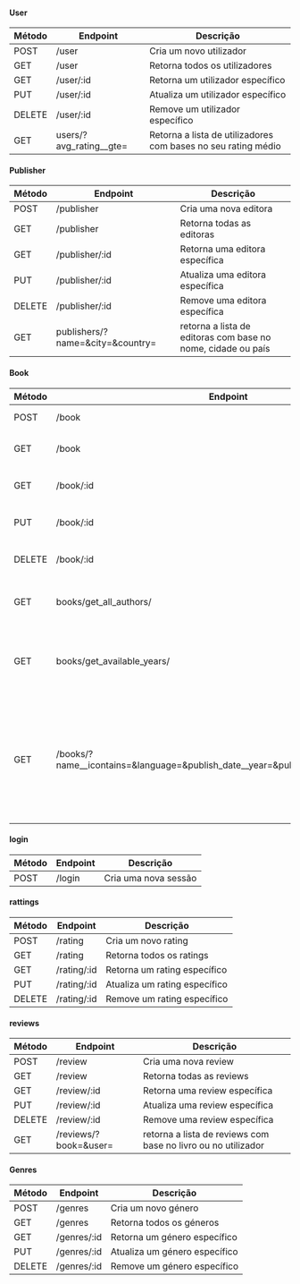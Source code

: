 ####  User

| Método | Endpoint | Descrição |
|--------|----------|-----------|
| POST   | /user    | Cria um novo utilizador |
| GET    | /user    | Retorna todos os utilizadores |
| GET    | /user/:id | Retorna um utilizador específico |
| PUT    | /user/:id | Atualiza um utilizador específico |
| DELETE | /user/:id | Remove um utilizador específico |
| GET    | users/?avg_rating__gte= | Retorna a lista de utilizadores com bases no seu rating médio |

####  Publisher

| Método | Endpoint | Descrição |
|--------|----------|-----------|
| POST   | /publisher | Cria uma nova editora |
| GET    | /publisher | Retorna todas as editoras |
| GET    | /publisher/:id | Retorna uma editora específica |
| PUT    | /publisher/:id | Atualiza uma editora específica |
| DELETE | /publisher/:id | Remove uma editora específica |
| GET    | publishers/?name=&city=&country= | retorna a lista de editoras com base no nome, cidade ou país |

####  Book

| Método | Endpoint | Descrição |
|--------|----------|-----------|
| POST   | /book | Cria um novo livro |
| GET    | /book | Retorna todos os livros |
| GET    | /book/:id | Retorna um livro específico |
| PUT    | /book/:id | Atualiza um livro específico |
| DELETE | /book/:id | Remove um livro específico |
| GET    | books/get_all_authors/ | retorna todos os autores de livros |
| GET    | books/get_available_years/ | retorna a lista de anos onde se publicaram livros
| GET    | /books/?name__icontains=&language=&publish_date__year=&publisher=&avg_rating__gte= | retorna a lista de livros com base no nome, lingua, data de publicação, ano ou rating médio

####  login

| Método | Endpoint | Descrição |
|--------|----------|-----------|
| POST   | /login | Cria uma nova sessão |

####  rattings

| Método | Endpoint | Descrição |
|--------|----------|-----------|
| POST   | /rating | Cria um novo rating |
| GET    | /rating | Retorna todos os ratings |
| GET    | /rating/:id | Retorna um rating específico |
| PUT    | /rating/:id | Atualiza um rating específico |
| DELETE | /rating/:id | Remove um rating específico |

####  reviews

| Método | Endpoint | Descrição |
|--------|----------|-----------|
| POST   | /review | Cria uma nova review |
| GET    | /review | Retorna todas as reviews |
| GET    | /review/:id | Retorna uma review específica |
| PUT    | /review/:id | Atualiza uma review específica |
| DELETE | /review/:id | Remove uma review específica |
| GET    | /reviews/?book=&user= | retorna a lista de reviews com base no livro ou no utilizador |

####  Genres

| Método | Endpoint | Descrição |
|--------|----------|-----------|
| POST   | /genres | Cria um novo género |
| GET    | /genres | Retorna todos os géneros |
| GET    | /genres/:id | Retorna um género específico |
| PUT    | /genres/:id | Atualiza um género específico |
| DELETE | /genres/:id | Remove um género específico |
